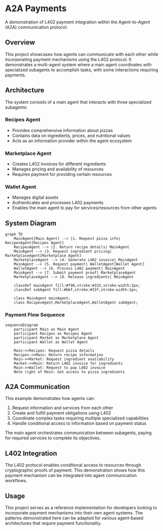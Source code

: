 # A2A Payments

A demonstration of L402 payment integration within the Agent-to-Agent (A2A) communication protocol.

## Overview

This project showcases how agents can communicate with each other while incorporating payment mechanisms using the L402 protocol. It demonstrates a multi-agent system where a main agent coordinates with specialized subagents to accomplish tasks, with some interactions requiring payments.

## Architecture

The system consists of a main agent that interacts with three specialized subagents:

### Recipes Agent

- Provides comprehensive information about pizzas
- Contains data on ingredients, prices, and nutritional values
- Acts as an information provider within the agent ecosystem

### Marketplace Agent

- Creates L402 invoices for different ingredients
- Manages pricing and availability of resources
- Requires payment for providing certain resources

### Wallet Agent

- Manages digital assets
- Authenticates and processes L402 payments
- Enables the main agent to pay for services/resources from other agents

## System Diagram

```mermaid
graph TD
    MainAgent[Main Agent] --> |1. Request pizza info| RecipesAgent[Recipes Agent]
    RecipesAgent --> |2. Return recipe details| MainAgent
    MainAgent --> |3. Request ingredient pricing| MarketplaceAgent[Marketplace Agent]
    MarketplaceAgent --> |4. Generate L402 invoice| MainAgent
    MainAgent --> |5. Request payment| WalletAgent[Wallet Agent]
    WalletAgent --> |6. Process L402 payment| MainAgent
    MainAgent --> |7. Submit payment proof| MarketplaceAgent
    MarketplaceAgent --> |8. Release ingredients| MainAgent
    
    classDef mainAgent fill:#f96,stroke:#333,stroke-width:2px;
    classDef subAgent fill:#bbf,stroke:#33f,stroke-width:1px;
    
    class MainAgent mainAgent;
    class RecipesAgent,MarketplaceAgent,WalletAgent subAgent;
```

### Payment Flow Sequence

```mermaid
sequenceDiagram
    participant Main as Main Agent
    participant Recipes as Recipes Agent
    participant Market as Marketplace Agent
    participant Wallet as Wallet Agent
    
    Main->>Recipes: Request pizza details
    Recipes->>Main: Return recipe information
    Main->>Market: Request ingredient availability
    Market->>Main: Return L402 invoice for ingredients
    Main->>Wallet: Request to pay L402 invoice
    Note right of Main: Got access to pizza ingredients

```

## A2A Communication

This example demonstrates how agents can:

1. Request information and services from each other
2. Create and fulfill payment obligations using L402
3. Coordinate complex tasks requiring multiple specialized capabilities
4. Handle conditional access to information based on payment status

The main agent orchestrates communication between subagents, paying for required services to complete its objectives.

## L402 Integration

The L402 protocol enables conditional access to resources through cryptographic proofs of payment. This demonstration shows how this payment mechanism can be integrated into agent communication workflows.

## Usage

This project serves as a reference implementation for developers looking to incorporate payment mechanisms into their own agent systems. The patterns demonstrated here can be adapted for various agent-based architectures that require payment functionality. 
